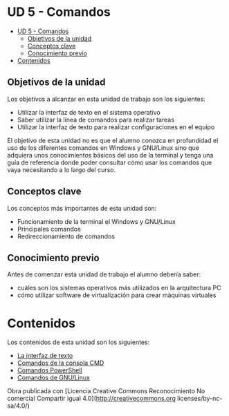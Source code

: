 UD 5 - Comandos 
===============

- [UD 5 - Comandos](#ud-5---comandos)
  - [Objetivos de la unidad](#objetivos-de-la-unidad)
  - [Conceptos clave](#conceptos-clave)
  - [Conocimiento previo](#conocimiento-previo)
- [Contenidos](#contenidos)

Objetivos de la unidad
----------------------

Los objetivos a alcanzar en esta unidad de trabajo son los siguientes:

- Utilizar la interfaz de texto en el sistema operativo
- Saber utilizar la línea de comandos para realizar tareas
- Utilizar la interfaz de texto para realizar configuraciones en el equipo

El objetivo de esta unidad no es que el alumno conozca en profundidad el uso de los diferentes comandos en Windows y GNU/Linux sino que adquiera unos conocimientos básicos del uso de la terminal y tenga una guía de referencia donde poder consultar cómo usar los comandos que vaya
necesitando a lo largo del curso.

Conceptos clave 
---------------

Los conceptos más importantes de esta unidad son:

- Funcionamiento de la terminal el Windows y GNU/Linux
- Principales comandos
- Redireccionamiento de comandos

Conocimiento previo
-------------------

Antes de comenzar esta unidad de trabajo el alumno debería saber:

- cuáles son los sistemas operativos más utilizados en la arquitectura PC
- cómo utilizar software de virtualización para crear máquinas virtuales

Contenidos 
==========

Los contenidos de esta unidad son los siguientes:
- [La interfaz de texto](../../../../altres/sistemes-operatius/comandos)
- [Comandos de la consola CMD](../../../../altres/sistemes-operatius/comandos/ConsolaCMD.md)
- [Comandos PowerShell](../../../../altres/sistemes-operatius/comandos/PowerShell.md)
- [Comandos de GNU/Linux](../../../../altres/sistemes-operatius/comandos/linux.md)


Obra publicada con [Licencia Creative Commons Reconocimiento No comercial Compartir igual 4.0](http://creativecommons.org licenses/by-nc-sa/4.0/)
